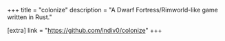 +++
title = "colonize"
description = "A Dwarf Fortress/Rimworld-like game written in Rust."

[extra]
link = "https://github.com/indiv0/colonize"
+++
